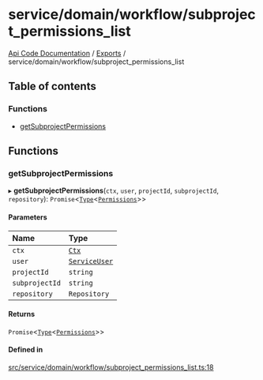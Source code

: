 # service/domain/workflow/subproject\_permissions\_list
 
[Api Code Documentation](../README.md) / [Exports](../modules.md) / service/domain/workflow/subproject\_permissions\_list

## Table of contents

### Functions

- [getSubprojectPermissions](service_domain_workflow_subproject_permissions_list.md#getsubprojectpermissions)

## Functions

### getSubprojectPermissions

▸ **getSubprojectPermissions**(`ctx`, `user`, `projectId`, `subprojectId`, `repository`): `Promise`\<[`Type`](result.md#type)\<[`Permissions`](service_domain_permissions.md#permissions)\>\>

#### Parameters

| Name | Type |
| :------ | :------ |
| `ctx` | [`Ctx`](../interfaces/lib_ctx.Ctx.md) |
| `user` | [`ServiceUser`](../interfaces/service_domain_organization_service_user.ServiceUser.md) |
| `projectId` | `string` |
| `subprojectId` | `string` |
| `repository` | `Repository` |

#### Returns

`Promise`\<[`Type`](result.md#type)\<[`Permissions`](service_domain_permissions.md#permissions)\>\>

#### Defined in

[src/service/domain/workflow/subproject_permissions_list.ts:18](https://github.com/openkfw/TruBudget/blob/3b9e793/api/src/service/domain/workflow/subproject_permissions_list.ts#L18)
